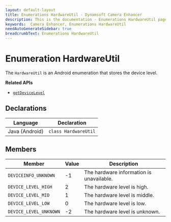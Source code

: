 ```yaml
---
layout: default-layout
title: Enumerations HardwareUtil - Dynamsoft Camera Enhancer
description: This is the documentation - Enumerations HardwareUtil page of Dynamsoft Camera Enhancer.
keywords:  Camera Enhancer, Enumerations HardwareUtil
needAutoGenerateSidebar: true
breadcrumbText: Enumerations HardwareUtil
---
```


# Enumeration HardwareUtil

The `HardwareUtil` is an Android enumeration that stores the device level.

**Related APIs**

- [`getDeviceLevel`]({{site.android-api}}camera.html#getdevicelevel)

## Declarations

| Language | Declaration |
| -------- | ----------- |
| Java (Android) | `class HardwareUtil` |

## Members

| Member | Value | Description |
| ------ | ----- | ----------- |
| `DEVICEINFO_UNKNOWN` | -1 | The hardware information is unavailable. |
| `DEVICE_LEVEL_HIGH` | 2 | The hardware level is high. |
| `DEVICE_LEVEL_MID` | 1 | The hardware level is middle. |
| `DEVICE_LEVEL_LOW` | 0 | The hardware level is low. |
| `DEVICE_LEVEL_UNKNOWN` | -2 | The hardware level is unknown. |
